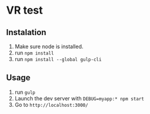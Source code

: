 # VR test

## Instalation

 1. Make sure node is installed.
 2. run `npm install`
 3. run `npm install --global gulp-cli`


## Usage
 1. run `gulp`
 2. Launch the dev server with `DEBUG=myapp:* npm start`
 3. Go to `http://localhost:3000/`
